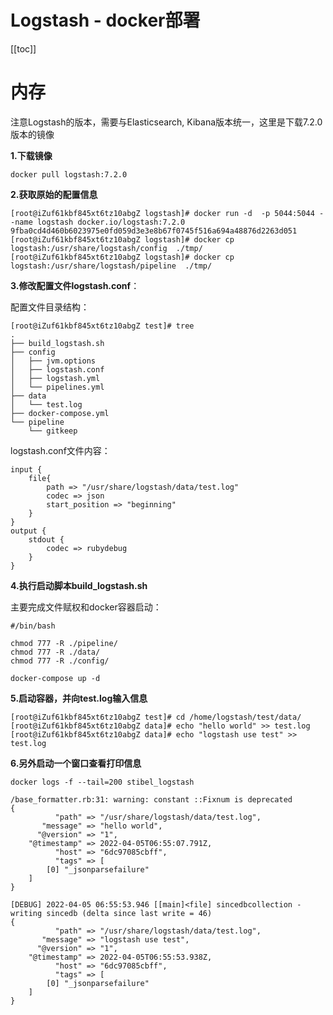 # Logstash - docker部署

[[toc]]

# 内存

注意Logstash的版本，需要与Elasticsearch, Kibana版本统一，这里是下载7.2.0版本的镜像

**1.下载镜像**

```
docker pull logstash:7.2.0
```

**2.获取原始的配置信息**

```
[root@iZuf61kbf845xt6tz10abgZ logstash]# docker run -d  -p 5044:5044 --name logstash docker.io/logstash:7.2.0
9fba0cd4d460b6023975e0fd059d3e3e8b67f0745f516a694a48876d2263d051
[root@iZuf61kbf845xt6tz10abgZ logstash]# docker cp logstash:/usr/share/logstash/config  ./tmp/
[root@iZuf61kbf845xt6tz10abgZ logstash]# docker cp logstash:/usr/share/logstash/pipeline  ./tmp/
```

**3.修改配置文件logstash.conf**：

配置文件目录结构：

```
[root@iZuf61kbf845xt6tz10abgZ test]# tree
.
├── build_logstash.sh
├── config
│   ├── jvm.options
│   ├── logstash.conf
│   ├── logstash.yml
│   └── pipelines.yml
├── data
│   └── test.log
├── docker-compose.yml
└── pipeline
    └── gitkeep
```

logstash.conf文件内容：

```
input {
	file{
		path => "/usr/share/logstash/data/test.log"
		codec => json
		start_position => "beginning"
	}
}
output {
	stdout {
        codec => rubydebug
    }
}
```

**4.执行启动脚本build_logstash.sh**

主要完成文件赋权和docker容器启动：

```
#/bin/bash

chmod 777 -R ./pipeline/
chmod 777 -R ./data/
chmod 777 -R ./config/

docker-compose up -d
```

**5.启动容器，并向test.log输入信息**

```
[root@iZuf61kbf845xt6tz10abgZ test]# cd /home/logstash/test/data/
[root@iZuf61kbf845xt6tz10abgZ data]# echo "hello world" >> test.log
[root@iZuf61kbf845xt6tz10abgZ data]# echo "logstash use test" >> test.log
```

**6.另外启动一个窗口查看打印信息**

```
docker logs -f --tail=200 stibel_logstash

/base_formatter.rb:31: warning: constant ::Fixnum is deprecated
{
          "path" => "/usr/share/logstash/data/test.log",
       "message" => "hello world",
      "@version" => "1",
    "@timestamp" => 2022-04-05T06:55:07.791Z,
          "host" => "6dc97085cbff",
          "tags" => [
        [0] "_jsonparsefailure"
    ]
}

[DEBUG] 2022-04-05 06:55:53.946 [[main]<file] sincedbcollection - writing sincedb (delta since last write = 46)
{
          "path" => "/usr/share/logstash/data/test.log",
       "message" => "logstash use test",
      "@version" => "1",
    "@timestamp" => 2022-04-05T06:55:53.938Z,
          "host" => "6dc97085cbff",
          "tags" => [
        [0] "_jsonparsefailure"
    ]
}
```

